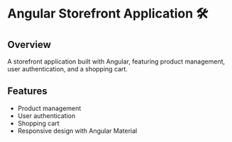  # Angular Storefront Application 🛠️ 

## Overview
A storefront application built with Angular, featuring product management, user authentication, and a shopping cart.

## Features
- Product management
- User authentication
- Shopping cart
- Responsive design with Angular Material
